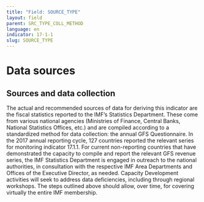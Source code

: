 ```yaml
---
title: "Field: SOURCE_TYPE"
layout: field
parent: SRC_TYPE_COLL_METHOD
language: en
indicator: 17-1-1
slug: SOURCE_TYPE
---
```

# Data sources

## Sources and data collection

The actual and recommended sources of data for deriving this indicator are the fiscal statistics reported to the IMF’s Statistics Department. These come from various national agencies (Ministries of Finance, Central Banks, National Statistics Offices, etc.) and are compiled according to a standardized method for data collection: the annual GFS Questionnaire. In the 2017 annual reporting cycle, 127 countries reported the relevant series for monitoring indicator 17.1.1. For current non-reporting countries that have demonstrated the capacity to compile and report the relevant GFS revenue series, the IMF Statistics Department is engaged in outreach to the national authorities, in consultation with the respective IMF Area Departments and Offices of the Executive Director, as needed. Capacity Development activities will seek to address data deficiencies, including through regional workshops. The steps outlined above should allow, over time, for covering virtually the entire IMF membership.